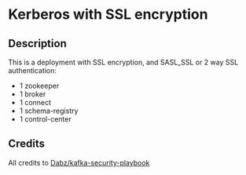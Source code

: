 # Kerberos with SSL encryption

## Description

This is a deployment with SSL encryption, and SASL_SSL or 2 way SSL authentication:

* 1 zookeeper
* 1 broker
* 1 connect
* 1 schema-registry
* 1 control-center

## Credits

All credits to [Dabz/kafka-security-playbook](https://github.com/Dabz/kafka-security-playbook/tree/master/kerberos)